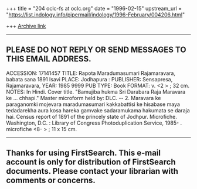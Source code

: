 +++
title = "204 oclc-fs at oclc.org"
date = "1996-02-15"
upstream_url = "https://list.indology.info/pipermail/indology/1996-February/004206.html"

+++
[Archive link](https://list.indology.info/pipermail/indology/1996-February/004206.html)


------------------------------------------------------------ 
PLEASE DO NOT REPLY OR SEND MESSAGES TO THIS EMAIL ADDRESS. 
------------------------------------------------------------ 

ACCESSION: 17141457
    TITLE: Rapota Maradumasumari Rajamaravara, babata sana 1891 Isavi
    PLACE: Jodhapura :
PUBLISHER: Sensapresa, Rajamaravara,
     YEAR: 1985 9999
 PUB TYPE: Book
   FORMAT: v. <2   > ; 32 cm.
    NOTES: In Hindi.
           Cover title.
           "Bamujiba hukma Sri Darabara Raja Maravara ke ... chhapi."
           Master microform held by: DLC.
              -- 2. Maravara ke paraganomki mojevara maradumasumari 
           kakkabattisi ke hisabase maya tedadarekha aura kosa hareka 
           gamvake sadaramukama hakumata se daraja hai.
           Census report of 1891 of the princely state of Jodhpur.
           Microfiche. Washington, D.C. : Library of Congress 
           Photoduplication Service, 1985-   . microfiche <8-   > ; 11 x 15 
           cm.


------------------------------------------------------------ 
Thanks for using FirstSearch. 
This e-mail account is only for distribution of FirstSearch documents. 
Please contact your librarian with comments or concerns. 
------------------------------------------------------------




